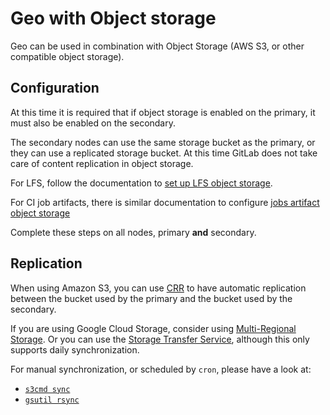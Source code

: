 # Geo with Object storage

Geo can be used in combination with Object Storage (AWS S3, or
other compatible object storage).

## Configuration

At this time it is required that if object storage is enabled on the
primary, it must also be enabled on the secondary.

The secondary nodes can use the same storage bucket as the primary, or
they can use a replicated storage bucket. At this time GitLab does not
take care of content replication in object storage.

For LFS, follow the documentation to
[set up LFS object storage](../workflow/lfs/lfs_administration.md#setting-up-s3-compatible-object-storage).

For CI job artifacts, there is similar documentation to configure
[jobs artifact object storage](../job_artifacts.md#using-object-storage)

Complete these steps on all nodes, primary **and** secondary.

## Replication

When using Amazon S3, you can use
[CRR](https://docs.aws.amazon.com/AmazonS3/latest/dev/crr.html) to
have automatic replication between the bucket used by the primary and
the bucket used by the secondary.

If you are using Google Cloud Storage, consider using
[Multi-Regional Storage](https://cloud.google.com/storage/docs/storage-classes#multi-regional).
Or you can use the [Storage Transfer Service](https://cloud.google.com/storage/transfer/),
although this only supports daily synchronization.

For manual synchronization, or scheduled by `cron`, please have a look at:

- [`s3cmd sync`](http://s3tools.org/s3cmd-sync)
- [`gsutil rsync`](https://cloud.google.com/storage/docs/gsutil/commands/rsync)
